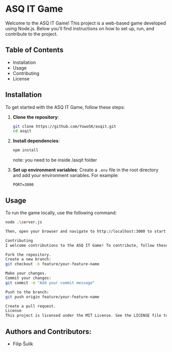 # ASQ IT Game

Welcome to the ASQ IT Game! This project is a web-based game developed using Node.js. Below you'll find instructions on how to set up, run, and contribute to the project.

## Table of Contents
- Installation
- Usage
- Contributing
- License

## Installation

To get started with the ASQ IT Game, follow these steps:

1. **Clone the repository**:
    ```bash
    git clone https://github.com/YowoSK/asqit.git
    cd asqit
    ```

2. **Install dependencies**:
    ```bash
    npm install
    ```
    note: you need to be inside /asqit folder

3. **Set up environment variables**:
    Create a `.env` file in the root directory and add your environment variables. For example:
    ```plaintext
    PORT=3000
    ```

## Usage

To run the game locally, use the following command:

```bash
node .\server.js

Then, open your browser and navigate to http://localhost:3000 to start playing the game.

Contributing
I welcome contributions to the ASQ IT Game! To contribute, follow these steps:

Fork the repository.
Create a new branch:
git checkout -b feature/your-feature-name

Make your changes.
Commit your changes:
git commit -m "Add your commit message"

Push to the branch:
git push origin feature/your-feature-name

Create a pull request.
License
This project is licensed under the MIT License. See the LICENSE file to see details.
```

## Authors and Contributors:
- Filip Šulík